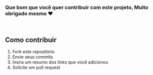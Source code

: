 ### Que bom que você quer contribuir com este projeto, Muito obrigado mesmo ❤️
<br>

## Como contribuir

1. Fork este repositório<br>
2. Envie seus commits<br>
3. Insira um resumo dos links que você adicionou<br>
4. Solicite um pull request<br>
